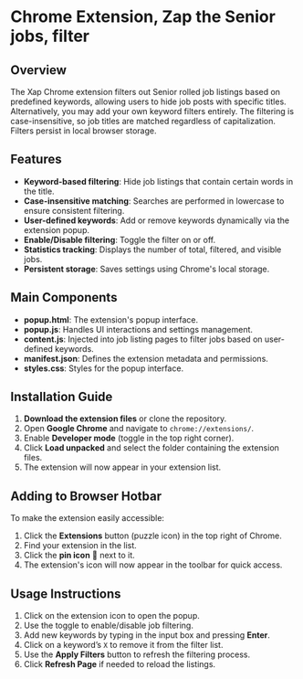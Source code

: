 # Chrome Extension, Zap the Senior jobs, filter

## Overview

The Xap Chrome extension filters out Senior rolled job listings based on predefined keywords, allowing users to hide job posts with specific titles. Alternatively, you may add your own keyword filters entirely. The filtering is case-insensitive, so job titles are matched regardless of capitalization. Filters persist in local browser storage.

## Features

- **Keyword-based filtering**: Hide job listings that contain certain words in the title.
- **Case-insensitive matching**: Searches are performed in lowercase to ensure consistent filtering.
- **User-defined keywords**: Add or remove keywords dynamically via the extension popup.
- **Enable/Disable filtering**: Toggle the filter on or off.
- **Statistics tracking**: Displays the number of total, filtered, and visible jobs.
- **Persistent storage**: Saves settings using Chrome's local storage.

## Main Components

- **popup.html**: The extension's popup interface.
- **popup.js**: Handles UI interactions and settings management.
- **content.js**: Injected into job listing pages to filter jobs based on user-defined keywords.
- **manifest.json**: Defines the extension metadata and permissions.
- **styles.css**: Styles for the popup interface.

## Installation Guide

1. **Download the extension files** or clone the repository.
2. Open **Google Chrome** and navigate to `chrome://extensions/`.
3. Enable **Developer mode** (toggle in the top right corner).
4. Click **Load unpacked** and select the folder containing the extension files.
5. The extension will now appear in your extension list.

## Adding to Browser Hotbar

To make the extension easily accessible:

1. Click the **Extensions** button (puzzle icon) in the top right of Chrome.
2. Find your extension in the list.
3. Click the **pin icon** 📌 next to it.
4. The extension's icon will now appear in the toolbar for quick access.

## Usage Instructions

1. Click on the extension icon to open the popup.
2. Use the toggle to enable/disable job filtering.
3. Add new keywords by typing in the input box and pressing **Enter**.
4. Click on a keyword’s `X` to remove it from the filter list.
5. Use the **Apply Filters** button to refresh the filtering process.
6. Click **Refresh Page** if needed to reload the listings.
